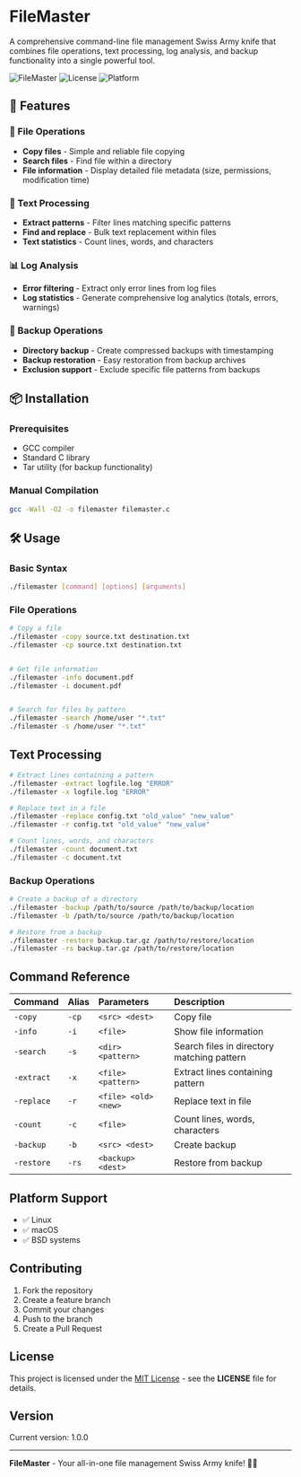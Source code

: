 # FileMaster

A comprehensive command-line file management Swiss Army knife that combines file operations, text processing, log analysis, and backup functionality into a single powerful tool.

![FileMaster](https://img.shields.io/badge/Version-1.0.0-blue.svg)
![License](https://img.shields.io/badge/License-MIT-green.svg)
![Platform](https://img.shields.io/badge/Platform-Linux%2FUnix-lightgrey.svg)

## 🚀 Features

### 📁 File Operations
- **Copy files** - Simple and reliable file copying
- **Search files** - Find file within a directory
- **File information** - Display detailed file metadata (size, permissions, modification time)

### 📝 Text Processing
- **Extract patterns** - Filter lines matching specific patterns
- **Find and replace** - Bulk text replacement within files
- **Text statistics** - Count lines, words, and characters

### 📊 Log Analysis
- **Error filtering** - Extract only error lines from log files
- **Log statistics** - Generate comprehensive log analytics (totals, errors, warnings)

### 💾 Backup Operations
- **Directory backup** - Create compressed backups with timestamping
- **Backup restoration** - Easy restoration from backup archives
- **Exclusion support** - Exclude specific file patterns from backups


## 📦 Installation

### Prerequisites
- GCC compiler
- Standard C library
- Tar utility (for backup functionality)

### Manual Compilation
```bash
gcc -Wall -O2 -o filemaster filemaster.c
```

## 🛠️ Usage

### Basic Syntax
```bash
./filemaster [command] [options] [arguments]
```

### File Operations
```bash
# Copy a file
./filemaster -copy source.txt destination.txt
./filemaster -cp source.txt destination.txt


# Get file information
./filemaster -info document.pdf
./filemaster -i document.pdf


# Search for files by pattern
./filemaster -search /home/user "*.txt"
./filemaster -s /home/user "*.txt"
```

## Text Processing
```bash
# Extract lines containing a pattern
./filemaster -extract logfile.log "ERROR"
./filemaster -x logfile.log "ERROR"

# Replace text in a file
./filemaster -replace config.txt "old_value" "new_value"
./filemaster -r config.txt "old_value" "new_value"

# Count lines, words, and characters
./filemaster -count document.txt
./filemaster -c document.txt
```

### Backup Operations
```bash
# Create a backup of a directory
./filemaster -backup /path/to/source /path/to/backup/location
./filemaster -b /path/to/source /path/to/backup/location

# Restore from a backup
./filemaster -restore backup.tar.gz /path/to/restore/location
./filemaster -rs backup.tar.gz /path/to/restore/location
```


## Command Reference

| Command | Alias | Parameters | Description |
|:---------|:-------|:------------|:-------------|
| `-copy` | `-cp` | `<src> <dest>` | Copy file |
| `-info` | `-i` | `<file>` | Show file information |
| `-search` | `-s` | `<dir> <pattern>` | Search files in directory matching pattern |
| `-extract` | `-x` | `<file> <pattern>` | Extract lines containing pattern |
| `-replace` | `-r` | `<file> <old> <new>` | Replace text in file |
| `-count` | `-c` | `<file>` | Count lines, words, characters |
| `-backup` | `-b` | `<src> <dest>` | Create backup |
| `-restore` | `-rs` | `<backup> <dest>` | Restore from backup |


## Platform Support

- ✅ Linux
- ✅ macOS
- ✅ BSD systems

## Contributing

1. Fork the repository
2. Create a feature branch
3. Commit your changes
4. Push to the branch
5. Create a Pull Request

## License

This project is licensed under the [MIT License](LICENSE) - see the **LICENSE** file for details.  

## Version

Current version: 1.0.0

---

**FileMaster** - Your all-in-one file management Swiss Army knife! 🔧📁
